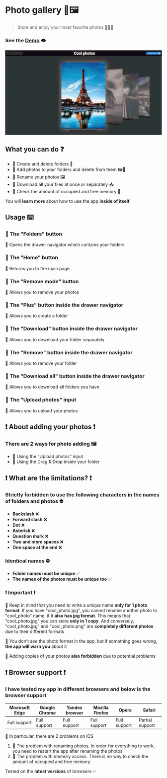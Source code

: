 # Photo gallery 📸🖼️

> Store and enjoy your most favorite photos 🤩🤳🏼

### See the <a href='https://dnt-knw.github.io/Photo-gallery' target='_blank' title='Click to open the project'>Demo</a> 👁

<img src='./Photo-gallery.gif' alt='gallery' />

## What you can do ❓

- 📜 Create and delete folders 📁
- 📜 Add photos to your folders and delete from them 🖼️📁
- 📜 Rename your photos 🖼️
- 📜 Download all your files at once or separately 📥
- 📜 Check the amount of occupied and free memory 💾

You will __learn more__ about how to use the app __inside of itself__

## Usage ⌨️

### 📝 The "Folders" button

📜 Opens the drawer navigator which contains your folders

### 📝 The "Home" button

📜 Returns you to the main page

### 📝 The "Remove mode" button

📜 Allows you to remove your photos

### 📝 The "Plus" button inside the drawer navigator

📜 Allows you to create a folder

### 📝 The "Download" button inside the drawer navigator

📜 Allows you to download your folder separately

### 📝 The "Remove" button inside the drawer navigator

📜 Allows you to remove your folder

### 📝 The "Download all" button inside the drawer navigator

📜 Allows you to download all folders you have

### 📝 The "Upload photos" input

📜 Allows you to upload your photos

## ❗️ About adding your photos ❗️

### There are 2 ways for photo adding 🖼️

- 📜 Using the "Upload photos" input
- 📜 Using the Drag & Drop inside your folder

## ❗️ What are the limitations? ❗️

### Strictly forbidden to use the following characters in the names of folders and photos ⛔️

- __Backslash__ ❌
- __Forward slash__ ❌
- __Dot__ ❌
- __Asterisk__ ❌
- __Question mark__ ❌
- __Two and more spaces__ ❌
- __One space at the end__ ❌

### Identical names ⛔

- __Folder names must be unique__ ✅
- __The names of the photos must be unique too__ ✅

### ❗️ Important ❗️

📌 Keep in mind that you need to write a unique name __only for 1 photo format__. 
If you have "cool_photo.jpg", you cannot rename another photo to "cool_photo" name, if it __also has jpg format__. 
This means that "cool_photo.jpg" you can store __only in 1 copy__. And conversely, "cool_photo.jpg" and "cool_photo.png" are __completely different photos__ due to their different formats

📌 You don't see the photo format in the app, but if something goes wrong, __the app will warn you__ about it

📌 Adding copies of your photos __also forbidden__ due to potential problems

## ❗️ Browser support ❗️

### I have tested my app in different browsers and below is the browser support

| Microsoft Edge | Google Chrome | Yandex browser | Mozilla Firefox  | Opera | Safari |
|------|------|------|------|------|------|
| Full support | Full support | Full support | Full support | Full support | Partial support |

📌 In particular, there are 2 problems on iOS

1. 🚩 The problem with renaming photos. In order for everything to work, you need to restart the app after renaming the photos
2. 🚩 The problem with memory access. There is no way to check the amount of occupied and free memory

Tested on the __latest versions__ of browsers ✅
